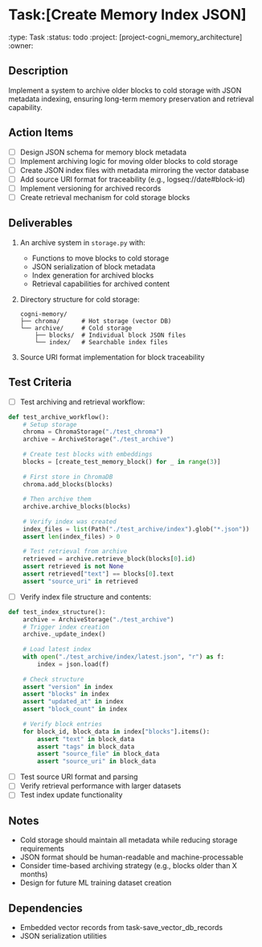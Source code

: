 # Task:[Create Memory Index JSON]
:type: Task
:status: todo
:project: [project-cogni_memory_architecture]
:owner: 

## Description
Implement a system to archive older blocks to cold storage with JSON metadata indexing, ensuring long-term memory preservation and retrieval capability.

## Action Items
- [ ] Design JSON schema for memory block metadata
- [ ] Implement archiving logic for moving older blocks to cold storage
- [ ] Create JSON index files with metadata mirroring the vector database
- [ ] Add source URI format for traceability (e.g., logseq://date#block-id)
- [ ] Implement versioning for archived records
- [ ] Create retrieval mechanism for cold storage blocks

## Deliverables
1. An archive system in `storage.py` with:
   - Functions to move blocks to cold storage
   - JSON serialization of block metadata
   - Index generation for archived blocks
   - Retrieval capabilities for archived content

2. Directory structure for cold storage:
   ```
   cogni-memory/
   ├── chroma/      # Hot storage (vector DB)
   └── archive/     # Cold storage
       ├── blocks/  # Individual block JSON files
       └── index/   # Searchable index files
   ```

3. Source URI format implementation for block traceability

## Test Criteria
- [ ] Test archiving and retrieval workflow:
```python
def test_archive_workflow():
    # Setup storage
    chroma = ChromaStorage("./test_chroma")
    archive = ArchiveStorage("./test_archive")
    
    # Create test blocks with embeddings
    blocks = [create_test_memory_block() for _ in range(3)]
    
    # First store in ChromaDB
    chroma.add_blocks(blocks)
    
    # Then archive them
    archive.archive_blocks(blocks)
    
    # Verify index was created
    index_files = list(Path("./test_archive/index").glob("*.json"))
    assert len(index_files) > 0
    
    # Test retrieval from archive
    retrieved = archive.retrieve_block(blocks[0].id)
    assert retrieved is not None
    assert retrieved["text"] == blocks[0].text
    assert "source_uri" in retrieved
```

- [ ] Verify index file structure and contents:
```python
def test_index_structure():
    archive = ArchiveStorage("./test_archive")
    # Trigger index creation
    archive._update_index()
    
    # Load latest index
    with open("./test_archive/index/latest.json", "r") as f:
        index = json.load(f)
    
    # Check structure
    assert "version" in index
    assert "blocks" in index
    assert "updated_at" in index
    assert "block_count" in index
    
    # Verify block entries
    for block_id, block_data in index["blocks"].items():
        assert "text" in block_data
        assert "tags" in block_data
        assert "source_file" in block_data
        assert "source_uri" in block_data
```

- [ ] Test source URI format and parsing
- [ ] Verify retrieval performance with larger datasets
- [ ] Test index update functionality

## Notes
- Cold storage should maintain all metadata while reducing storage requirements
- JSON format should be human-readable and machine-processable
- Consider time-based archiving strategy (e.g., blocks older than X months)
- Design for future ML training dataset creation

## Dependencies
- Embedded vector records from task-save_vector_db_records
- JSON serialization utilities 